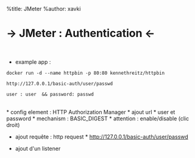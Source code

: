 %title: JMeter
%author: xavki

-> JMeter : Authentication <-
========


<br>

* example app :

```
docker run -d --name httpbin -p 80:80 kennethreitz/httpbin

http://127.0.0.1/basic-auth/user/passwd

user : user  && password: passwd
```

<br>
* config element : HTTP Authorization Manager
		* ajout url 
		* user et password
		* mechanism : BASIC_DIGEST
		* attention : enable/disable (clic droit)

* ajout requête : http request
		* http://127.0.0.1/basic-auth/user/passwd

* ajout d'un listener
